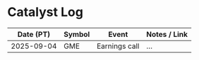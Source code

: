# Catalyst Log

| Date (PT) | Symbol | Event | Notes / Link |
|---|---|---|---|
| 2025-09-04 | GME | Earnings call | … |
